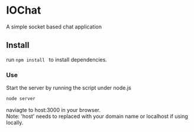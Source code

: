 # IOChat
A simple socket based chat application


## Install

run 
```npm install ``` to install dependencies.

### Use

Start the server by running the script under node.js

```bash
node server
```

naviagte to host:3000 in your browser.  
Note: 'host' needs to replaced with your domain name or localhost if using locally.
